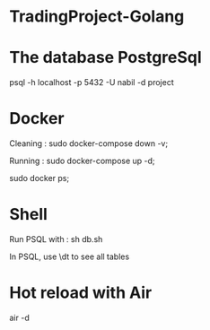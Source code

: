# TradingProject-Golang

# The database PostgreSql
psql -h localhost -p 5432 -U nabil -d project

# Docker
Cleaning :  sudo docker-compose down -v;

Running : sudo docker-compose up -d;

sudo docker ps;

# Shell
Run PSQL with : sh db.sh

In PSQL, use \dt to see all tables

# Hot reload with Air
air -d